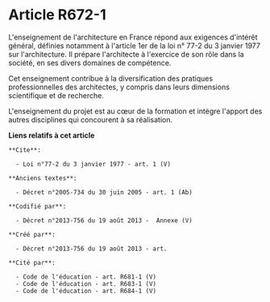 # Article R672-1

L'enseignement de l'architecture en France répond aux exigences d'intérêt général, définies notamment à l'article 1er de la
loi n° 77-2 du 3 janvier 1977 sur l'architecture. Il prépare l'architecte à l'exercice de son rôle dans la société, en ses
divers domaines de compétence.

Cet enseignement contribue à la diversification des pratiques professionnelles des architectes, y compris dans leurs
dimensions scientifique et de recherche.

L'enseignement du projet est au cœur de la formation et intègre l'apport des autres disciplines qui concourent à sa
réalisation.

**Liens relatifs à cet article**

	**Cite**:

	  - Loi n°77-2 du 3 janvier 1977 - art. 1 (V)

	**Anciens textes**:

	  - Décret n°2005-734 du 30 juin 2005 - art. 1 (Ab)

	**Codifié par**:

	  - Décret n°2013-756 du 19 août 2013 -  Annexe (V)

	**Créé par**:

	  - Décret n°2013-756 du 19 août 2013 - art.

	**Cité par**:

	  - Code de l'éducation - art. R681-1 (V)
	  - Code de l'éducation - art. R683-1 (V)
	  - Code de l'éducation - art. R684-1 (V)
